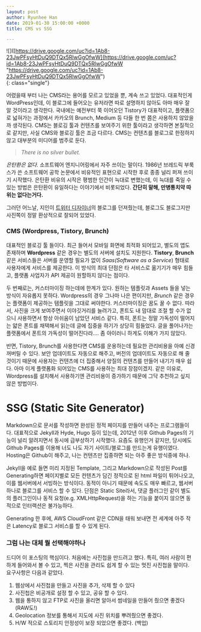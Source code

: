 ```yaml
---
layout: post
author: Ryunhee Han
date: 2019-01-30 15:00:00 +0000
title: CMS vs SSG

---
```

!\[\]([https://drive.google.com/uc?id=1Ab8-23JwPFsyHtDuQ9DTQx5RlwGgOfwW](https://drive.google.com/uc?id=1Ab8-23JwPFsyHtDuQ9DTQx5RlwGgOfwW "https://drive.google.com/uc?id=1Ab8-23JwPFsyHtDuQ9DTQx5RlwGgOfwW")  
{: class="single"}

어렸을때 부터 나는 CMS라는 용어를 모르고 있었을 뿐, 계속 쓰고 있었다. 대표적인게 WordPress인데, 이 블로그에 들어오는 유저라면 따로 설명하지 않아도 아마 매우 잘 알 것이라고 생각한다. 국내에는 예전부터 쭉 이어오던 Tistory가 대표적이고, 플랫폼으로 넓혀가는 과정에서 카카오의 Brunch, Medium 등 다들 한 번 쯤은 사용하지 않았을까 생각된다. CMS는 블로깅 툴과 컨텐츠를 보여주기 위한 툴이라고 생각하면 본질적으로 같지만, 사실 CMS와 블로깅 툴은 조금 다르다. CMS는 컨텐츠를 블로그로 한정하지 않고 대부분의 미디어를 범주로 둔다.

> _There is no silver bullet._

_은탄환은 없다._ 소프트웨어 엔지니어링에서 자주 쓰이는 말이다. 1986년 브레드릭 부룩스가 쓴 소프트웨어 공학 논문에서 비유적인 표현으로 시작한 후로 종종 널리 퍼져 쓰이기 시작했다. 은탄환 비유의 시작은 평범한 인간이 늑대로 변했는데, 이 늑대를 죽일 수 있는 방법은 은탄환이 유일하다는 이야기에서 비롯되었다. **간단히 말해, 만병통치약 따위는 없다는거다.**

그러던 어느날, 지인이 [트위터 디자이너](http://paulstamatiou.com)의 블로그를 던져줬는데, 블로그도 블로그지만 사진쪽이 정말 환상적으로 잘되어 있었다.

### CMS (Wordpress, Tistory, Brunch)

대표적인 블로깅 툴 들이다. 최근 들어서 모바일 화면에 최적화 되어있고, 별도의 앱도 존재하며 **Wordpress** 같은 경우는 별도의 서버에 설치도 지원한다. **Tistory**, **Brunch**같은 서비스들은 서버를 운영할 필요가 없이 _Saas(Software as a Service_) 형태로 사용자에게 서비스를 제공한다. 이 방식의 최대 단점은 타 서비스로 옮기기가 매우 힘들고, 플랫폼 사업자가 API 제공이 원할하지 않다는 점이다.

두 번째로는, 커스터마이징 하는데에 한계가 있다. 원하는 템플릿과 Assets 들을 넣는 방식이 자유롭지 못하다. Wordpress의 경우 그나마 나은 편이지만, _Brunch_ 같은 경우는 플랫폼이 제공하는 템플릿을 그대로 써야한다. 커스터마이징은 꿈도 꿀 수 없다. 따라서, 사진을 크게 보여주면서 이야깃거리를 늘려가고, 폰트도 내 맘대로 조절 할 수가 없으니 사용하면서 항상 아쉬움이 남았던 서비스 같다. 특히, 폰트는 정말 가독성이 떨어지는 얇은 폰트를 채택해서 읽는데 글에 집중을 하기가 상당히 힘들었다. 글을 풀어나가는 플랫폼에서 폰트의 가독성이 떨어진다라.... 좀 아이러니 하게도 이해가 가지 않았다.

반면, Tistory, Brunch를 사용한다면 CMS를 운용하는데 필요한 관리비용을 아예 신경 꺼버릴 수 있다. 보안 업데이트도 자동으로 해주고, 버전의 업데이트도 자동으로 해 줄 것이기 때문에 사용자는 컨텐츠에 더 집중해서 양질의 컨텐츠를 만들어 내기가 매우 쉽다. 아마 이게 플랫폼화 되어있는 CMS를 사용하는 최대 장점이겠지. 같은 이유로, Wordpress를 설치해서 사용하기엔 관리비용이 증가하기 때문에 그닥 추천하고 싶지 않은 방법이다.

# SSG (Static Site Generator)

Markdown으로 문서를 작성하면 완성된 정적 페이지를 만들어 내주는 프로그램들이다. 대표적으로 Jekyll과 Hyde, Hugo 등이 있는데, 2012년 이후 Github Pages의 기능이 널리 알려지면서 동시에 급부상하기 시작했다. 요즘도 유행인거 같지만, 당시에도 Github Pages를 이용해 너도 나도 자기 사이트/블로그를 만드는게 유행이였다. Hosting은 Github이 해주고, 나는 컨텐츠만 집중하면 되는 아주 좋은 방식중에 하나.

Jekyll을 예로 들면 미리 지정된 Template, 그리고 Markdown으로 작성된 Post를 Generating하면 페이지별로 모든 컨텐츠가 담긴 정적으로 된 html 파일이 튀어나오고, 이를 웹서버에서 서빙하는 방식이다. 동적이 아니기 때문에 속도도 매우 빠르고, 웹서버 하나로 블로그를 서비스 할 수 있다. 단점은 Static Site라서, 댓글 플러그인 같이 별도의 플러그인이나 동적 요청(e.g. XMLHttpRequest)을 하는 기능을 붙이지 않으면 동적으로 인터랙션은 불가능하다.

Generating 한 후에, AWS CloudFront 같은 CDN을 태워 보내면 전 세계에 아주 작은 Latency로 블로그 서비스를 할 수 있게 된다.

### 그럼 나는 대체 뭘 선택해야하나

드디어 이 포스팅의 핵심이다. 처음에는 사진첩을 만드려고 했다. 특히, 여러 사람이 편하게 들어와서 볼 수 있고, 찍은 사진을 관리도 쉽게 할 수 있는 멋진 사진첩을 말이다. 요구사항은 다음과 같았다.

1. 웹상에서 사진첩을 만들고 사진을 추가, 삭제 할 수 있다
2. 사진첩은 비공개로 설정 할 수 있고, 공유 할 수 있다.
3. 웹을 통하지 않고 FTP로 사진을 올리면 알아서 썸네일을 만들어 줬으면 좋겠다 (RAW도!)
4. Geolocation 정보를 통해서 지도에 사진 위치를 뿌려줬으면 좋겠다.
5. H/W 적으로 스토리지 안정성이 보장 되었으면 좋겠다. (백업)